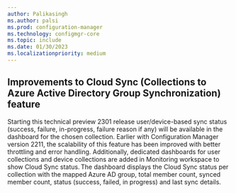 ```yaml
---
author: Palikasingh
ms.author: palsi
ms.prod: configuration-manager
ms.technology: configmgr-core
ms.topic: include
ms.date: 01/30/2023
ms.localizationpriority: medium
---
```


## <a name="bkmk_coll_aad_group_sync"></a> Improvements to Cloud Sync (Collections to Azure Active Directory Group Synchronization) feature
Starting this technical preview 2301 release user/device-based sync status (success, failure, in-progress, failure reason if any) will be available in the dashboard for the chosen collection. Earlier with Configuration Manager version 2211, the scalability of this feature has been improved with better throttling and error handling. Additionally, dedicated dashboards for user collections and device collections are added in Monitoring workspace to show Cloud Sync status. The dashboard displays the Cloud Sync status per collection with the mapped Azure AD group, total member count, synced member count, status (success, failed, in progress) and last sync details.

<!--For more information, see [Synchronize collections to Azure Active Directory Group](../../clients/manage/collections/synchronize-collections-aadgroup.md).-->

<!--14716797-->
